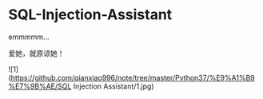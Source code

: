# **SQL-Injection-Assistant**

emmmmm...

爱她，就原谅她！

![1](https://github.com/qianxiao996/note/tree/master/Python37/%E9%A1%B9%E7%9B%AE/SQL Injection Assistant/1.jpg)
